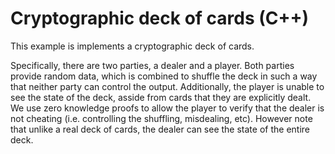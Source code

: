 # Cryptographic deck of cards (C++)

This example is implements a cryptographic deck of cards.

Specifically, there are two parties, a dealer and a player.  Both parties
provide random data, which is combined to shuffle the deck in such a way that
neither party can control the output.  Additionally, the player is unable to
see the state of the deck, asside from cards that they are explicitly dealt.
We use zero knowledge proofs to allow the player to verify that the dealer is
not cheating (i.e. controlling the shuffling, misdealing, etc).  However note
that unlike a real deck of cards, the dealer can see the state of the entire
deck.

